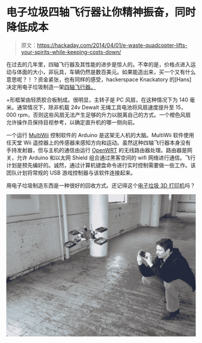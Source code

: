 # 电子垃圾四轴飞行器让你精神振奋，同时降低成本

> 原文：<https://hackaday.com/2014/04/01/e-waste-quadcopter-lifts-your-spirits-while-keeping-costs-down/>

在过去的几年里，四轴飞行器及其性能的进步是惊人的。不幸的是，价格点进入运动与体面的大小，非玩具，车辆仍然是数百美元。如果能造出来，买一个又有什么意思呢？！？资金紧张，也有同样的感受，hackerspace Knackatory 的[Hans]决定用电子垃圾制造一架[四轴飞行器。](http://www.youtube.com/watch?v=RmuydYJ-9b8)

+形框架由轻质胶合板制成。很明显，主转子是 PC 风扇，在这种情况下为 140 毫米。通常情况下，除非机载 24v Dewalt 无绳工具电池将风扇速度提升至 15，000 rpm，否则这些风扇无法产生足够的升力以脱离自己的方式。一个橙色风扇允许操作员保持目视参考，以确定直升机的哪一侧向前。

一个运行 [MultiWii](http://www.multiwii.com/) 控制软件的 Arduino 是这架无人机的大脑。MultiWii 软件使用任天堂 Wii 遥控器上的传感器来感知方向和运动。虽然这种四轴飞行器本身没有手持发射器，但与主机的通信由运行 [OpenWRT](http://www.openwrt.org) 的无线路由器处理。路由器是网关，允许 Arduino 和以太网 Shield 组合通过黑客空间的 wifi 网络进行通信。飞行计划是预先编好的。诚然，通过计算机键盘命令进行实时控制需要做一些工作。该团队计划将常规的 USB 游戏控制器与该软件连接起来。

用电子垃圾制造东西是一种很好的回收方式。还记得这个[电子垃圾 3D 打印机](http://hackaday.com/2013/10/13/3d-printer-made-from-e-waste-in-africa/)吗？

![quad-fly](img/35e510b0106d0c2564a0c229a560c301.png)